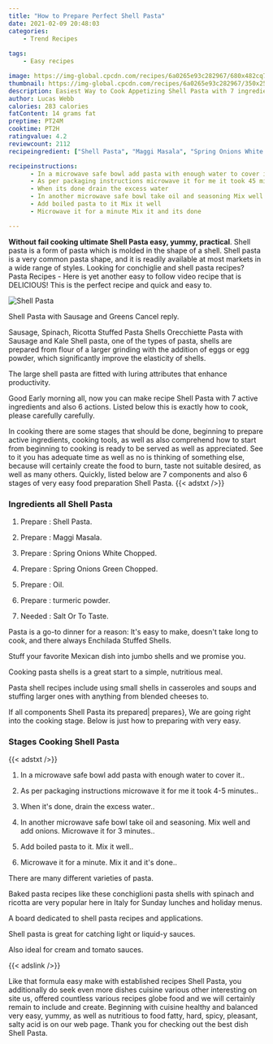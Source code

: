```yaml
---
title: "How to Prepare Perfect Shell Pasta"
date: 2021-02-09 20:48:03
categories:
    - Trend Recipes
    
tags:
    - Easy recipes

image: https://img-global.cpcdn.com/recipes/6a0265e93c282967/680x482cq70/shell-pasta-recipe-main-photo.jpg
thumbnail: https://img-global.cpcdn.com/recipes/6a0265e93c282967/350x250cq70/shell-pasta-recipe-main-photo.jpg
description: Easiest Way to Cook Appetizing Shell Pasta with 7 ingredients and 6 stages of easy cooking.
author: Lucas Webb
calories: 283 calories
fatContent: 14 grams fat
preptime: PT24M
cooktime: PT2H
ratingvalue: 4.2
reviewcount: 2112
recipeingredient: ["Shell Pasta", "Maggi Masala", "Spring Onions White  Chopped", "Spring Onions Green Chopped", "Oil", "turmeric powder", "Salt  Or To Taste"]

recipeinstructions: 
      - In a microwave safe bowl add pasta with enough water to cover it 
      - As per packaging instructions microwave it for me it took 45 minutes 
      - When its done drain the excess water 
      - In another microwave safe bowl take oil and seasoning Mix well and add onions Microwave it for 3 minutes 
      - Add boiled pasta to it Mix it well 
      - Microwave it for a minute Mix it and its done

---
```




**Without fail cooking ultimate Shell Pasta easy, yummy, practical**. Shell pasta is a form of pasta which is molded in the shape of a shell. Shell pasta is a very common pasta shape, and it is readily available at most markets in a wide range of styles. Looking for conchiglie and shell pasta recipes? Pasta Recipes - Here is yet another easy to follow video recipe that is DELICIOUS! This is the perfect recipe and quick and easy to.


![Shell Pasta](https://img-global.cpcdn.com/recipes/6a0265e93c282967/680x482cq70/shell-pasta-recipe-main-photo.jpg "Shell Pasta")



Shell Pasta with Sausage and Greens Cancel reply.

Sausage, Spinach, Ricotta Stuffed Pasta Shells Orecchiette Pasta with Sausage and Kale Shell pasta, one of the types of pasta, shells are prepared from flour of a larger grinding with the addition of eggs or egg powder, which significantly improve the elasticity of shells.

The large shell pasta are fitted with luring attributes that enhance productivity.


Good Early morning all, now you can make recipe Shell Pasta with 7 active ingredients and also 6 actions. Listed below this is exactly how to cook, please carefully carefully.

In cooking there are some stages that should be done, beginning to prepare active ingredients, cooking tools, as well as also comprehend how to start from beginning to cooking is ready to be served as well as appreciated. See to it you has adequate time as well as no is thinking of something else, because will certainly create the food to burn, taste not suitable desired, as well as many others. Quickly, listed below are 7 components and also 6 stages of very easy food preparation Shell Pasta.
{{< adstxt />}}

### Ingredients all Shell Pasta


1. Prepare  : Shell Pasta.

1. Prepare  : Maggi Masala.

1. Prepare  : Spring Onions White  Chopped.

1. Prepare  : Spring Onions Green Chopped.

1. Prepare  : Oil.

1. Prepare  : turmeric powder.

1. Needed  : Salt  Or To Taste.


Pasta is a go-to dinner for a reason: It&#39;s easy to make, doesn&#39;t take long to cook, and there always Enchilada Stuffed Shells.

Stuff your favorite Mexican dish into jumbo shells and we promise you.

Cooking pasta shells is a great start to a simple, nutritious meal.

Pasta shell recipes include using small shells in casseroles and soups and stuffing larger ones with anything from blended cheeses to.


If all components Shell Pasta its prepared| prepares}, We are going right into the cooking stage. Below is just how to preparing with very easy.

### Stages Cooking Shell Pasta

{{< adstxt />}}


1. In a microwave safe bowl add pasta with enough water to cover it..



1. As per packaging instructions microwave it for me it took 4-5 minutes..



1. When it&#39;s done, drain the excess water..



1. In another microwave safe bowl take oil and seasoning. Mix well and add onions. Microwave it for 3 minutes..



1. Add boiled pasta to it. Mix it well..



1. Microwave it for a minute. Mix it and it&#39;s done..




There are many different varieties of pasta.

Baked pasta recipes like these conchiglioni pasta shells with spinach and ricotta are very popular here in Italy for Sunday lunches and holiday menus.

A board dedicated to shell pasta recipes and applications.

Shell pasta is great for catching light or liquid-y sauces.

Also ideal for cream and tomato sauces.


{{< adslink />}}

Like that formula easy make with established recipes Shell Pasta, you additionally do seek even more dishes cuisine various other interesting on site us, offered countless various recipes globe food and we will certainly remain to include and create. Beginning with cuisine healthy and balanced very easy, yummy, as well as nutritious to food fatty, hard, spicy, pleasant, salty acid is on our web page. Thank you for checking out the best dish Shell Pasta.
